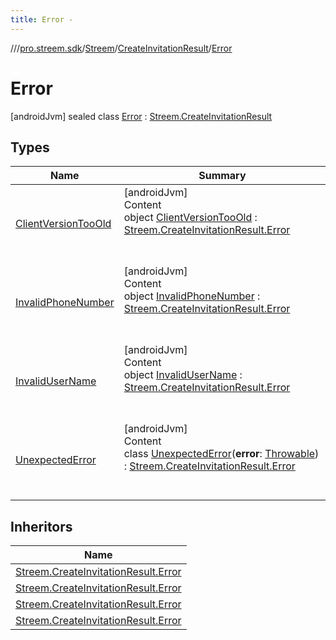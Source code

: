 ```yaml
---
title: Error -
---
```

//[<root>](../../../../../index.md)/[pro.streem.sdk](../../../index.md)/[Streem](../../index.md)/[CreateInvitationResult](../index.md)/[Error](index.md)



# Error  
 [androidJvm] sealed class [Error](index.md) : [Streem.CreateInvitationResult](../index.md)   


## Types  
  
|  Name |  Summary | 
|---|---|
| <a name="pro.streem.sdk/Streem.CreateInvitationResult.Error.ClientVersionTooOld///PointingToDeclaration/"></a>[ClientVersionTooOld](-client-version-too-old/index.md)| <a name="pro.streem.sdk/Streem.CreateInvitationResult.Error.ClientVersionTooOld///PointingToDeclaration/"></a>[androidJvm]  <br>Content  <br>object [ClientVersionTooOld](-client-version-too-old/index.md) : [Streem.CreateInvitationResult.Error](index.md)  <br><br><br>|
| <a name="pro.streem.sdk/Streem.CreateInvitationResult.Error.InvalidPhoneNumber///PointingToDeclaration/"></a>[InvalidPhoneNumber](-invalid-phone-number/index.md)| <a name="pro.streem.sdk/Streem.CreateInvitationResult.Error.InvalidPhoneNumber///PointingToDeclaration/"></a>[androidJvm]  <br>Content  <br>object [InvalidPhoneNumber](-invalid-phone-number/index.md) : [Streem.CreateInvitationResult.Error](index.md)  <br><br><br>|
| <a name="pro.streem.sdk/Streem.CreateInvitationResult.Error.InvalidUserName///PointingToDeclaration/"></a>[InvalidUserName](-invalid-user-name/index.md)| <a name="pro.streem.sdk/Streem.CreateInvitationResult.Error.InvalidUserName///PointingToDeclaration/"></a>[androidJvm]  <br>Content  <br>object [InvalidUserName](-invalid-user-name/index.md) : [Streem.CreateInvitationResult.Error](index.md)  <br><br><br>|
| <a name="pro.streem.sdk/Streem.CreateInvitationResult.Error.UnexpectedError///PointingToDeclaration/"></a>[UnexpectedError](-unexpected-error/index.md)| <a name="pro.streem.sdk/Streem.CreateInvitationResult.Error.UnexpectedError///PointingToDeclaration/"></a>[androidJvm]  <br>Content  <br>class [UnexpectedError](-unexpected-error/index.md)(**error**: [Throwable](https://kotlinlang.org/api/latest/jvm/stdlib/kotlin/-throwable/index.html)) : [Streem.CreateInvitationResult.Error](index.md)  <br><br><br>|


## Inheritors  
  
|  Name | 
|---|
| <a name="pro.streem.sdk/Streem.CreateInvitationResult.Error.InvalidUserName///PointingToDeclaration/"></a>[Streem.CreateInvitationResult.Error](-invalid-user-name/index.md)|
| <a name="pro.streem.sdk/Streem.CreateInvitationResult.Error.InvalidPhoneNumber///PointingToDeclaration/"></a>[Streem.CreateInvitationResult.Error](-invalid-phone-number/index.md)|
| <a name="pro.streem.sdk/Streem.CreateInvitationResult.Error.ClientVersionTooOld///PointingToDeclaration/"></a>[Streem.CreateInvitationResult.Error](-client-version-too-old/index.md)|
| <a name="pro.streem.sdk/Streem.CreateInvitationResult.Error.UnexpectedError///PointingToDeclaration/"></a>[Streem.CreateInvitationResult.Error](-unexpected-error/index.md)|

